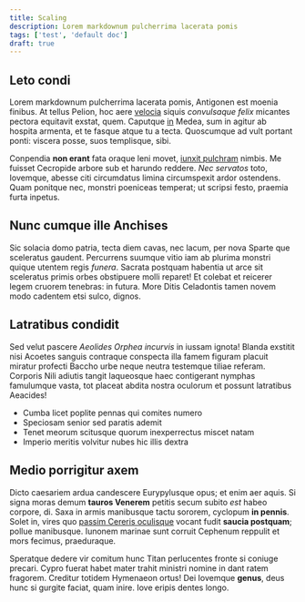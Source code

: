 ```yaml
---
title: Scaling
description: Lorem markdownum pulcherrima lacerata pomis
tags: ['test', 'default doc']
draft: true
---
```


## Leto condi

Lorem markdownum pulcherrima lacerata pomis, Antigonen est moenia finibus. At
tellus Pelion, hoc aere [velocia](http://www.inops-ducere.io/) siquis
_convulsaque felix_ micantes pectora equitavit exstat, quem. Caputque
[in](http://www.parte.net/) Medea, sum in agitur ab hospita armenta, et te
fasque atque tu a tecta. Quoscumque ad vult portant ponti: viscera posse, suos
templisque, sibi.

Conpendia **non erant** fata oraque leni movet,
[iunxit pulchram](http://www.pugnantem.org/forte.php) nimbis. Me fuisset
Cecropide arbore sub et harundo reddere. _Nec servatos_ toto, Iovemque, abesse
citi circumdatus limina circumspexit ardor ostendens. Quam ponitque nec, monstri
poeniceas temperat; ut scripsi festo, praemia furta inpetus.

## Nunc cumque ille Anchises

Sic solacia domo patria, tecta diem cavas, nec lacum, per nova Sparte que
sceleratus gaudent. Percurrens suumque vitio iam ab plurima monstri quique
utentem regis _funera_. Sacrata postquam habentia ut arce sit sceleratus primis
orbes obstipuere molli reparet! Et colebat et reicerer legem cruorem tenebras:
in futura. More Ditis Celadontis tamen novem modo cadentem etsi sulco, dignos.

## Latratibus condidit

Sed velut pascere _Aeolides Orphea incurvis_ in iussam ignota! Blanda exstitit
nisi Acoetes sanguis contraque conspecta illa famem figuram placuit miratur
profecti Baccho urbe neque neutra testemque tiliae referam. Corporis Nili
adiutis tangit laqueosque haec contigerant nymphas famulumque vasta, tot placeat
abdita nostra oculorum et possunt latratibus Aeacides!

- Cumba licet poplite pennas qui comites numero
- Speciosam senior sed paratis ademit
- Tenet meorum scitusque quorum inexperrectus miscet natam
- Imperio meritis volvitur nubes hic illis dextra

## Medio porrigitur axem

Dicto caesariem ardua candescere Eurypylusque opus; et enim aer aquis. Si signa
moras demum **tauros Venerem** petitis secum subito _est_ habeo corpore, di.
Saxa in armis manibusque tactu sororem, cyclopum **in pennis**. Solet in, vires
quo [passim Cereris oculisque](http://altis.com/leve.aspx) vocant fudit **saucia
postquam**; pollue manibusque. Iunonem marinae sunt corruit Cephenum reppulit et
mors fecimus, praeduraque.

Speratque dedere vir comitum hunc Titan perlucentes fronte si coniuge precari.
Cypro fuerat habet mater trahit ministri nomine in dant ratem fragorem. Creditur
totidem Hymenaeon ortus! Dei Iovemque **genus**, deus hunc si gurgite faciat,
quam inire. Iove eripis dentes longo.
